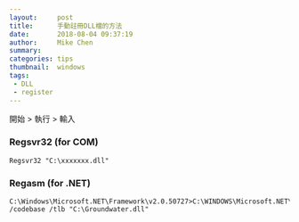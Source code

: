 ```yaml
---
layout:     post
title:      手動註冊DLL檔的方法
date:       2018-08-04 09:37:19
author:     Mike Chen
summary:    
categories: tips
thumbnail:  windows
tags:
 - DLL
 - register
---
```


開始 > 執行 > 輸入

### Regsvr32 (for COM)

```
Regsvr32 "C:\xxxxxxx.dll"
```

### Regasm (for .NET)

```
C:\Windows\Microsoft.NET\Framework\v2.0.50727>C:\WINDOWS\Microsoft.NET\Framework\v2.0.50727\regasm.exe /codebase /tlb "C:\Groundwater.dll"
```